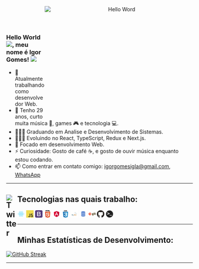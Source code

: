 <div align="center"> 
<img height="300em"src="https://cdna.artstation.com/p/assets/images/images/035/693/656/original/gwyneth-balucio-hello-world.gif?1615642877" min-width="400px" max-width="400px" width="400px" align="right" alt="Hello Word"> <br><br><br>
</div> 


### Hello World <img src="https://github.com/TheDudeThatCode/TheDudeThatCode/blob/master/Assets/Earth.gif" width="24px">, meu nome é Igor Gomes!  <img src="https://github.com/TheDudeThatCode/TheDudeThatCode/blob/master/Assets/Hi.gif" width="29px">

- 🔭 Atualmente trabalhando como desenvolvedor Web.
- 👦 Tenho 29 anos, curto muita música 🎸, games 🎮 e tecnologia 💻.
- 👨🏻‍🎓 Graduando em Analise e Desenvolvimento de Sistemas.
- 👨🏻‍💻 Evoluindo no React, TypeScript, Redux e Next.js.
- 🧐 Focado em desenvolvimento Web.
- ⚡ Curiosidade: Gosto de café ☕, e gosto de ouvir música enquanto estou codando.  
- 📫 Como entrar em contato comigo: [igorgomesigla@gmail.com](mailto:igorgomesigla@gmail.com), [WhatsApp](https://api.whatsapp.com/send?phone=5531994002300&text=Ol%C3%A1%2C%20Jo%C3%A3o%20Igor!%20Cheguei%20aqui%20atrav%C3%A9s%20do%20perfil%20do%20GitHub.) 
---
## <img align="left" alt="Twitter" width="30px" src="https://cdn-icons-png.flaticon.com/512/1087/1087840.png" /> Tecnologias nas quais trabalho:
<code><img height="20" src="https://raw.githubusercontent.com/github/explore/80688e429a7d4ef2fca1e82350fe8e3517d3494d/topics/react/react.png"></code>
<code><img height="20" src="https://raw.githubusercontent.com/github/explore/80688e429a7d4ef2fca1e82350fe8e3517d3494d/topics/javascript/javascript.png"></code>
<code><img height="20" src="https://raw.githubusercontent.com/github/explore/80688e429a7d4ef2fca1e82350fe8e3517d3494d/topics/bootstrap/bootstrap.png"></code>
<code><img height="20" src="https://raw.githubusercontent.com/github/explore/80688e429a7d4ef2fca1e82350fe8e3517d3494d/topics/html/html.png"></code>
<code><img height="20" src="https://raw.githubusercontent.com/github/explore/80688e429a7d4ef2fca1e82350fe8e3517d3494d/topics/angular/angular.png"></code>
<code><img height="20" src="https://raw.githubusercontent.com/github/explore/80688e429a7d4ef2fca1e82350fe8e3517d3494d/topics/css/css.png"></code>
<code><img height="20" src="https://raw.githubusercontent.com/github/explore/80688e429a7d4ef2fca1e82350fe8e3517d3494d/topics/mysql/mysql.png"></code>
<code><img height="20" src="https://raw.githubusercontent.com/github/explore/80688e429a7d4ef2fca1e82350fe8e3517d3494d/topics/sql/sql.png"></code>
<code><img height="20" src="https://raw.githubusercontent.com/github/explore/80688e429a7d4ef2fca1e82350fe8e3517d3494d/topics/git/git.png"></code>
<code><img height="20" src="https://raw.githubusercontent.com/github/explore/89bdd9644f44d1b12180fd512b95574fe4c54617/topics/github-api/github-api.png"></code>
<code><img height="20" src="https://raw.githubusercontent.com/github/explore/d92924b1d925bb134e308bd29c9de6c302ed3beb/topics/terminal/terminal.png"></code>

 
----
##  Minhas Estatísticas de Desenvolvimento:

[![GitHub Streak](https://github-readme-streak-stats.herokuapp.com?user=igorgomes12&theme=github-dark-blue&hide_border=true&date_format=j%20M%5B%20Y%5D)](https://git.io/streak-stats)


----




<!--

<p align="center">
  <img 
       width="48%" 
       min-width="420px" 
       height="200px" 
       align="center" 
       src="https://github-readme-stats.vercel.app/api?username=igorgomes12&show_icons=true&theme=radical&text_color=eee&title_color=0ff&icon_color=0ff&bg_color=000&cache_seconds=2500&hide_border=true" 
   />
  <img 
        width="48%" 
        min-width="420px" 
        height="200px" 
        align="center" 
        alt="Github Contributions" src="https://github-readme-streak-stats.herokuapp.com/?user=igorgomes12&show_icons=truel&theme=algolia" title="Github Contributions" />
</p>

-->
